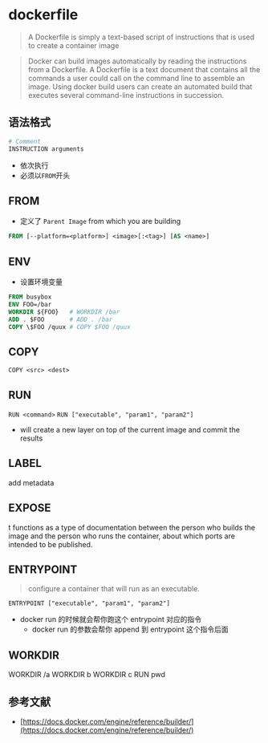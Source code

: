 # dockerfile

> A Dockerfile is simply a text-based script of instructions that is used to create a container image

> Docker can build images automatically by reading the instructions from a Dockerfile. A Dockerfile is a text document that contains all the commands a user could call on the command line to assemble an image. Using docker build users can create an automated build that executes several command-line instructions in succession.

## 语法格式

```bash
# Comment
INSTRUCTION arguments
```

- 依次执行
- 必须以`FROM`开头

## FROM

- 定义了 `Parent Image` from which you are building

```dockerfile
FROM [--platform=<platform>] <image>[:<tag>] [AS <name>]
```

## ENV

- 设置环境变量

```dockerfile
FROM busybox
ENV FOO=/bar
WORKDIR ${FOO}   # WORKDIR /bar
ADD . $FOO       # ADD . /bar
COPY \$FOO /quux # COPY $FOO /quux
```

## COPY

`COPY <src> <dest>`

## RUN

`RUN <command>`
`RUN ["executable", "param1", "param2"]`

- will create a new layer on top of the current image and commit the results

## LABEL

add metadata

## EXPOSE

t functions as a type of documentation between the person who builds the image and the person who runs the container, about which ports are intended to be published.

## ENTRYPOINT

> configure a container that will run as an executable.

```docker
ENTRYPOINT ["executable", "param1", "param2"]
```

- docker run 的时候就会帮你跑这个 entrypoint 对应的指令
  - docker run 的参数会帮你 append 到 entrypoint 这个指令后面

## WORKDIR

WORKDIR /a
WORKDIR b
WORKDIR c
RUN pwd

## 参考文献

- [https://docs.docker.com/engine/reference/builder/](https://docs.docker.com/engine/reference/builder/)
